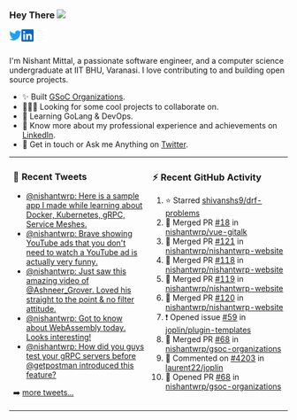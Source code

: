 ### Hey There <img src="https://media.giphy.com/media/hvRJCLFzcasrR4ia7z/giphy.gif" width="25px">
<a href="https://urls.nishantwrp.com/twitter-github" target="_blank">
  <img align="left" alt="Nishant's Twitter" width="22px" src="./assets/twitter.svg" />
</a>
<a href="https://urls.nishantwrp.com/linkedin-github" target="_blank">
  <img align="left" alt="Nishant's LinkedIn" width="22px" src="./assets/linkedin.svg" />
</a>
<a href="https://urls.nishantwrp.com/site-github" target="_blank">
  <img align="left" alt="Nishant's Site" width="22px" src="./assets/globe.svg" />
</a>
<br /><br />

I'm Nishant Mittal, a passionate software engineer, and a computer science undergraduate at IIT BHU, Varanasi. I love contributing to and building open source projects.

- ✨ Built [GSoC Organizations](https://www.gsocorganizations.dev/).
- 👨🏽‍💻 Looking for some cool projects to collaborate on.
- 🌱 Learning GoLang & DevOps.
- 🚀 Know more about my professional experience and achievements on [LinkedIn](https://urls.nishantwrp.com/linkedin-github).
- 💬 Get in touch or Ask me Anything on [Twitter](https://urls.nishantwrp.com/twitter-github).

<table><tr>
<td valign="top" width="50%">

### 📱 Recent Tweets
<!-- TWITTER:START -->
- [@nishantwrp: Here is a sample app I made while learning about Docker, Kubernetes, gRPC, Service Meshes.](https://rss.app/articles/cb4e791f6f6d729c074351566bd3a7c508111d6e1136a1e9c3ec930d979628d4f61eb1492ac7df6cfaaa6a7ed8120c9764d660e0c117731482)
- [@nishantwrp: Brave showing YouTube ads that you don&#39;t need to watch a YouTube ad is actually very funny.](https://rss.app/articles/cb4e791f6f6d729c074351566bd3a7c508111d6e1136a1e9c3ec930d979628d4f61eb1492ac7df6cfaa5697ed71d079266d46ee4cb12731189)
- [@nishantwrp: Just saw this amazing video  of @Ashneer_Grover. Loved his straight to the point &amp; no filter attitude.](https://rss.app/articles/cb4e791f6f6d729c074351566bd3a7c508111d6e1136a1e9c3ec930d979628d4f61eb1492ac7df6cfaa76a7ad9160f9760d769e7c51a7b1c88)
- [@nishantwrp: Got to know about WebAssembly today. Looks interesting!](https://rss.app/articles/cb4e791f6f6d729c074351566bd3a7c508111d6e1136a1e9c3ec930d979628d4f61eb1492ac7df6cfaa66875d7100b9469d16ae9c114791789)
- [@nishantwrp: How did you guys test your gRPC servers before @getpostman introduced this feature?](https://rss.app/articles/cb4e791f6f6d729c074351566bd3a7c508111d6e1136a1e9c3ec930d979628d4f61eb1492ac7df6cfaa0637ed8130d9769dd6ee4c4127e1589)
<!-- TWITTER:END -->
➡️ [more tweets...](https://twitter.com/nishantwrp)

</td>
<td valign="top" width="50%">

### ⚡ Recent GitHub Activity
<!--RECENT_ACTIVITY:start-->
1. ⭐ Starred [shivanshs9/drf-problems](https://github.com/shivanshs9/drf-problems)
2. 🎉 Merged PR [#18](https://github.com/nishantwrp/vue-gitalk/pull/18) in [nishantwrp/vue-gitalk](https://github.com/nishantwrp/vue-gitalk)
3. 🎉 Merged PR [#121](https://github.com/nishantwrp/nishantwrp-website/pull/121) in [nishantwrp/nishantwrp-website](https://github.com/nishantwrp/nishantwrp-website)
4. 🎉 Merged PR [#118](https://github.com/nishantwrp/nishantwrp-website/pull/118) in [nishantwrp/nishantwrp-website](https://github.com/nishantwrp/nishantwrp-website)
5. 🎉 Merged PR [#119](https://github.com/nishantwrp/nishantwrp-website/pull/119) in [nishantwrp/nishantwrp-website](https://github.com/nishantwrp/nishantwrp-website)
6. 🎉 Merged PR [#120](https://github.com/nishantwrp/nishantwrp-website/pull/120) in [nishantwrp/nishantwrp-website](https://github.com/nishantwrp/nishantwrp-website)
7. ❗️ Opened issue [#59](https://github.com/joplin/plugin-templates/issues/59) in [joplin/plugin-templates](https://github.com/joplin/plugin-templates)
8. 🎉 Merged PR [#68](https://github.com/nishantwrp/gsoc-organizations/pull/68) in [nishantwrp/gsoc-organizations](https://github.com/nishantwrp/gsoc-organizations)
9. 💬 Commented on [#4203](https://github.com/laurent22/joplin/issues/4203#issuecomment-1032801477) in [laurent22/joplin](https://github.com/laurent22/joplin)
10. 💪 Opened PR [#68](https://github.com/nishantwrp/gsoc-organizations/pull/68) in [nishantwrp/gsoc-organizations](https://github.com/nishantwrp/gsoc-organizations)
<!--RECENT_ACTIVITY:end-->

</td>
</tr></table>

